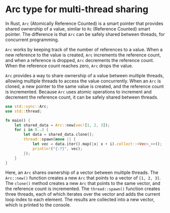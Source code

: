 # Arc type for multi-thread sharing

In Rust, `Arc` (Atomically Reference Counted) is a smart pointer that provides shared ownership of a value, similar to `Rc` (Reference Counted) smart pointer. The difference is that `Arc` can be safely shared between threads, for concurrent programming.

`Arc` works by keeping track of the number of references to a value. When a new reference to the value is created, `Arc` increments the reference count, and when a reference is dropped, `Arc` decrements the reference count. When the reference count reaches zero, `Arc` drops the value.

`Arc` provides a way to share ownership of a value between multiple threads, allowing multiple threads to access the value concurrently. When an `Arc` is cloned, a new pointer to the same value is created, and the reference count is incremented. Because `Arc` uses atomic operations to increment and decrement the reference count, it can be safely shared between threads.

```rust
use std::sync::Arc;
use std::thread;

fn main() {
    let shared_data = Arc::new(vec![1, 2, 3]);
    for i in 0..3 {
        let data = shared_data.clone();
        thread::spawn(move || {
            let vec = data.iter().map(|x| x + i).collect::<Vec<_>>();
            println!("{:?}", vec);
        });
    }
}
```

Here, an `Arc` shares ownership of a vector between multiple threads. The `Arc::new()` function creates a new `Arc` that points to a vector of `[1, 2, 3]`. The `clone()` method creates a new `Arc` that points to the same vector, and the reference count is incremented. The `thread::spawn()` function creates three threads, each of which iterates over the vector and adds the current loop index to each element. The results are collected into a new vector, which is printed to the console.
